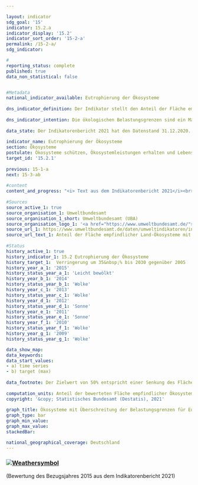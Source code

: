 ```yaml
---

layout: indicator    
sdg_goal: '15'    
indicator: 15.2.a    
indicator_display: '15.2'    
indicator_sort_order: '15-2-a'    
permalink: /15-2-a/    
sdg_indicator:     

#    
reporting_status: complete    
published: true    
data_non_statistical: false    


#Metadata    
national_indicator_available: Eutrophierung der Ökosysteme    
    
dns_indicator_definition: Der Indikator stellt den Anteil der Fläche empfindlicher Ökosysteme dar, bei der die ökologischen Belastungsgrenzen (Critical Loads) durch atmosphärische Stickstoffeinträge überschritten wurden, gemessen an der gesamten bewerteten Fläche empfindlicher Ökosysteme.    
    
dns_indicator_intention: Die ökologischen Belastungsgrenzen sind ein Maß für die Empfindlichkeit eines Ökosystems gegenüber dem Eintrag eines Schadstoffs. Liegen die Einträge von Luftschadstoffen unter diesen Critical Loads, ist nach heutigem Stand des Wissens nicht mit schädlichen Wirkungen auf Struktur und Funktion eines Ökosystems zu rechnen. Fast die Hälfte aller Farn- und Blütenpflanzen, die in Deutschland in der Roten Liste aufgeführt werden, sind durch Nährstoffeinträge gefährdet. Bis zum Jahr 2030 soll der Flächenanteil mit erhöhtem Stickstoffeintrag um 35&nbsp;% gegenüber 2005 reduziert werden. Dies entspricht einer Senkung auf 50&nbsp;% der bewerteten Fläche empfindlicher Ökosysteme.    
    
data_state: Der Indikatorenbericht 2021 hat den Datenstand 31.12.2020. Die Daten auf der DNS-Online Plattform werden regelmäßig aktualisiert, sodass online aktuellere Daten verfügbar sein können als im Indikatorenbericht 2021 veröffentlicht.    
    
indicator_name: Eutrophierung der Ökosysteme    
section: Ökosysteme    
postulate: Ökosysteme schützen, Ökosystemleistungen erhalten und Lebensräume bewahren    
target_id: '15.2.1'    
    
previous: 15-1-a    
next: 15-3-ab    
    
#content    
content_and_progress: "<i> Text aus dem Indikatorenbericht 2021</i><br><br>Stickstoff, der gebunden in Ammoniak und Stickoxiden in die Atmosphäre gelangt, kann gasförmig, in Regen gelöst oder als Bestandteil des Feinstaubs in Ökosysteme eingetragen werden. Die Emissionen von Ammoniak und Stickoxiden werden als Teil des Indikators [3.2.a](https://sustainabledevelopment-deutschland.github.io/3-2-a/) „Emissionen von Luftschadstoffen“ dargestellt und deren Entwicklung beeinflusst direkt die Eutrophierung der Ökosysteme. Als empfindliche Ökosysteme, die in die Berechnung des Indikators eingehen, werden Wälder, natürliches Grünland, Moore, Sümpfe und Heiden betrachtet.<br><br>Durch einen übermäßigen Eintrag von Stickstoffverbindungen aus der Luft in Land-Ökosysteme können Nährstoffungleichgewichte entstehen. In Folge des geänderten Nährstoffangebots ändert sich zum Beispiel die Artenzusammensetzung: Organismen, die stickstoffarme Standorte bevorzugen, werden zugunsten stickstoffliebender Arten verdrängt. Außerdem können viele Pflanzen durch die Veränderung der Nährstoff-Verfügbarkeit anfälliger gegenüber Frost, Dürre und Schädlingen werden. Auswirkungen eines übermäßigen Stickstoffeintrages treten oft erst einige Jahre später auf. Ebenso sind positive Effekte aufgrund geminderten Eintrages erst nach längerer Zeit zu erkennen.<br><br>Zur Bewertung der Stickstoffeinträge werden ökosystemspezifische Belastungsgrenzen ermittelt, bei deren Einhaltung nach heutigem Wissensstand Strukturen und Funktionen sowie die Artengemeinschaften eines Ökosystems geschützt sind. Insgesamt werden auf diese Weise etwa elf Millionen Hektar, das heißt nahezu ein Drittel der Fläche Deutschlands, bewertet.<br><br>Im Jahr 2015 wurden in Deutschland auf 68&nbsp;% der Fläche aller bewerteten empfindlichen Ökosysteme die Belastungsgrenzen für schädlichen Stickstoffeintrag überschritten. Besonders hoch sind hier Überschreitungen in Teilen Norddeutschlands, da hier durch die Landwirtschaft große Mengen reaktiver Stickstoffverbindungen freigesetzt werden.<br><br>Zwischen 2005 und 2011 konnte der Anteil der Flächen, auf denen die Belastungsgrenzen für Stickstoff überschritten wurden, um 9 Prozentpunkte gesenkt werden. In den zwei Folgejahren stieg der Indikator wieder leicht an, um bis zum Jahr 2015 wieder auf den Wert des Jahres 2011 zu sinken. Somit hat sich der Anteil der Flächen, auf denen die Belastungsgrenzen für Stickstoff überschritten wurden seit dem Jahr 2011 nicht weiter verringert.<br><br>Die Berechnung des Indikators wird vom Umweltbundesamt (UBA) vorgenommen und basiert auf zwei Datensätzen. Der erste Datensatz ist der Critical-Load-Datensatz, der vom UBA für die internationale Berichterstattung im Rahmen der Genfer Luftreinhaltekonvention (CLRTAP) bereitgestellt wird. Grundlagen zur Ermittlung dieses Datensatzes sind unter anderem die Bodenübersichtskarte Deutschlands, die Karte der jährlichen mittleren Sickerwasserrate in den Boden, die Karte der Landnutzungsverteilung sowie Klimadaten Deutschlands. Der zweite Datensatz beinhaltet eine Zeitreihe der Stickstoffeinträge in Deutschland und wurde im Rahmen des PINETI III-Projektes (Pollutant INput and EcosysTem Impact) berechnet."    
    
#Sources    
source_active_1: true                    
source_organisation_1: Umweltbundesamt
source_organisation_1_short: Umweltbundesamt (UBA)                
source_organisation_logo_1: '<a href="https://www.umweltbundesamt.de/"><img src="https://g205sdgs.github.io/sdg-indicators/public/logos/uba.png" alt=" Umweltbundesamt (UBA)" title="Klicken Sie hier um zu der Homepage der Organisation zu gelangen" style="border: transparent"/></a>'
source_url_1: https://www.umweltbundesamt.de/daten/umweltindikatoren/indikator-eutrophierung-durch-stickstoff                        
source_url_text_1: Anteil der Fläche empfindlicher Land-Ökosysteme mit Überschreitung der Belastungsgrenzen für Eutrophierung                        
    
#Status    
history_active_1: true
history_indicator_1: 15.2 Eutrophierung der Ökosysteme
history_target_1:  Verringerung um 35&nbsp;% bis 2030 gegenüber 2005
history_year_a_1: '2015'                            
history_status_year_a_1: 'Leicht bewölkt'
history_year_b_1: '2014'                            
history_status_year_b_1: 'Wolke'
history_year_c_1: '2013'                            
history_status_year_c_1: 'Wolke'
history_year_d_1: '2012'                            
history_status_year_d_1: 'Sonne'
history_year_e_1: '2011'                            
history_status_year_e_1: 'Sonne'
history_year_f_1: '2010'                            
history_status_year_f_1: 'Wolke'
history_year_g_1: '2009'                            
history_status_year_g_1: 'Wolke'    

data_show_map:     
data_keywords:    
data_start_values:     
- a) time series
- b) target (max)
    
data_footnote: Der Zielwert von 50% entspricht einer Senkung des Flächenanteils um 35% gegenüber 2005.    
    
computation_units: Anteil der bewerteten Fläche empfindlicher Ökosysteme, in&nbsp;%    
copyright: '&copy; Statistisches Bundesamt (Destatis), 2021'
    
graph_title: Ökosysteme mit Überschreitung der Belastungsgrenzen für Eutrophierung durch Stickstoffeinträge    
graph_type: bar    
graph_min_value:     
graph_max_value:     
stackedBar:     

national_geographical_coverage: Deutschland    
---    
```

<div>
  <div class="my-header">
    <h3>
      <a href="https://sustainabledevelopment-deutschland.github.io/status/"><img src="https://g205sdgs.github.io/sdg-indicators/public/Wettersymbole/Leicht bewölkt.png" title="Bei Fortsetzung der Entwicklung würde das Ziel voraussichtlich um mindestens 5&nbsp;%, aber maximal um 20&nbsp;% der Differenz zwischen Zielwert und aktuellem Wert verfehlt" alt="Weathersymbol" />
      </a>
    </h3>
  </div>
  <div class="my-header-note">
    <span> (Bewertung des Bezugsjahres 2015 aus dem Indikatorenbericht 2021)</span>
  </div>
</div>